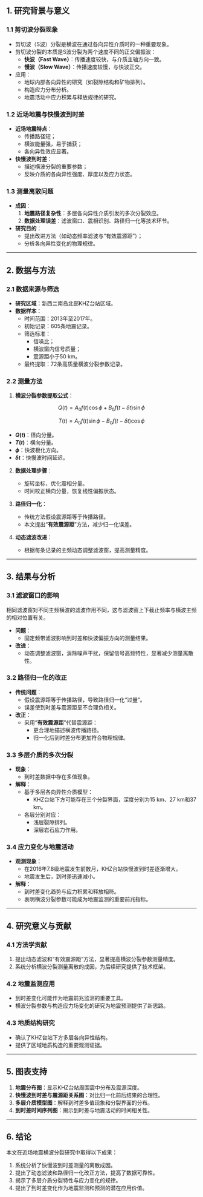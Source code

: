 ## 1. 研究背景与意义

### 1.1 剪切波分裂现象
- 剪切波（S波）分裂是横波在通过各向异性介质时的一种重要现象。
- 剪切波分裂的本质是S波分裂为两个速度不同的正交偏振波：
  - **快波（Fast Wave）**：传播速度较快，与介质主轴方向一致。
  - **慢波（Slow Wave）**：传播速度较慢，与快波正交。
- 应用：
  - 地球内部各向异性的研究（如裂隙结构和矿物排列）。
  - 构造应力分布分析。
  - 地震活动中应力积累与释放规律的研究。

### 1.2 近场地震与快慢波到时差
- **近场地震特点**：
  - 传播路径短；
  - 横波能量强，易于捕获；
  - 各向异性效应显著。
- **快慢波到时差**：
  - 描述横波分裂的重要参数；
  - 反映介质的各向异性强度、厚度以及应力状态。

### 1.3 测量离散问题
- **成因**：
  1. **地震路径复杂性**：多层各向异性介质引发的多次分裂效应。
  2. **数据处理误差**：滤波窗口、震相识别、路径归一化等技术环节。
- **研究目的**：
  - 提出改进方法（如动态频率滤波与“有效震源距”）；
  - 分析各向异性变化的物理规律。

---

## 2. 数据与方法

### 2.1 数据来源与筛选
- **研究区域**：新西兰南岛北部KHZ台站区域。
- **数据样本**：
  - 时间范围：2013年至2017年。
  - 初始记录：605条地震记录。
  - 筛选标准：
    - 信噪比；
    - 横波窗内信号质量；
    - 震源距小于50 km。
  - 最终提取：72条高质量横波分裂参数记录。

### 2.2 测量方法
1. **横波分裂参数提取公式**：

$$
Q(t) = A_0 f(t) \cos \phi + B_0 f(t - \delta t) \sin \phi
$$

$$
T(t) = A_0 f(t) \sin \phi - B_0 f(t - \delta t) \cos \phi
$$

- **$Q(t)$**：径向分量。
- **$T(t)$**：横向分量。
- **$\phi$**：快波极化方向。
- **$\delta t$**：快慢波时间延迟。


2. **数据处理步骤**：
   - 旋转坐标，优化震相分量。
   - 时间校正横向分量，恢复线性偏振状态。

3. **路径归一化**：
   - 传统方法假设震源距等于传播路径。
   - 本文提出“**有效震源距**”方法，减少归一化误差。

4. **动态滤波改进**：
   - 根据每条记录的主频动态调整滤波窗，提高测量精度。

---

## 3. 结果与分析

### 3.1 滤波窗口的影响
相同滤波窗对不同主频横波的滤波作用不同，这与滤波窗上下截止频率与横波主频的相对位置有关。
- **问题**：
  - 固定频带滤波影响到时差和快波偏振方向的测量结果。
- **改进**：
  - 动态调整滤波窗，消除噪声干扰，保留信号高频特性，显著减少测量离散性。

### 3.2 路径归一化的改正
- **传统问题**：
  - 假设震源距等于传播路径，导致路径归一化“过量”。
  - 误差使到时差与震源距呈不合理负相关。
- **改正**：
  - 采用“**有效震源距**”代替震源距：
    - 更合理地描述横波传播路径。
    - 归一化后到时差分布更加符合物理规律。

### 3.3 多层介质的多次分裂
- **现象**：
  - 到时差数据中存在多值现象。
- **解释**：
  - 基于多层各向异性介质模型：
    - KHZ台站下方可能存在三个分裂界面，深度分别为15 km、27 km和37 km。
  - 各层分别对应：
    - 浅层裂隙排列。
    - 深层岩石应力作用。

### 3.4 应力变化与地震活动
- **观测现象**：
  - 在2016年7.8级地震发生前数月，KHZ台站快慢波到时差逐渐增大。
  - 地震发生后，到时差迅速减小。
- **解释**：
  - 到时差变化趋势与应力积累和释放相符。
  - 表明横波分裂参数可能成为地震监测的重要前兆指标。

---

## 4. 研究意义与贡献

### 4.1 方法学贡献
1. 提出动态滤波和“有效震源距”方法，显著提高横波分裂参数测量精度。
2. 系统分析横波分裂测量离散的成因，为后续研究提供了技术框架。

### 4.2 地震监测应用
- 到时差变化可能作为地震前兆监测的重要工具。
- 横波分裂参数与构造应力场变化的研究为地震预测提供了新思路。

### 4.3 地质结构研究
- 确认了KHZ台站下方多层各向异性结构。
- 提供了区域地质构造的重要观测证据。

---

## 5. 图表支持
1. **地震分布图**：显示KHZ台站周围震中分布及震源深度。
2. **快慢波到时差与震源距关系图**：对比归一化前后结果的合理性。
3. **多层介质模型图**：解释到时差多值现象和分裂界面的分布。
4. **到时差时间序列图**：揭示到时差与地震活动的时间相关性。

---

## 6. 结论
本文在近场地震横波分裂研究中取得以下成果：
1. 系统分析了快慢波到时差测量的离散成因。
2. 提出了动态滤波和路径归一化改正方法，提高了数据可靠性。
3. 揭示了多层介质分裂特性与应力变化的规律。
4. 提出了到时差变化作为地震监测和预测的潜在应用价值。




























